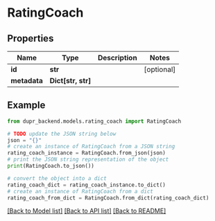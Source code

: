 # RatingCoach


## Properties

Name | Type | Description | Notes
------------ | ------------- | ------------- | -------------
**id** | **str** |  | [optional] 
**metadata** | **Dict[str, str]** |  | 

## Example

```python
from dupr_backend.models.rating_coach import RatingCoach

# TODO update the JSON string below
json = "{}"
# create an instance of RatingCoach from a JSON string
rating_coach_instance = RatingCoach.from_json(json)
# print the JSON string representation of the object
print(RatingCoach.to_json())

# convert the object into a dict
rating_coach_dict = rating_coach_instance.to_dict()
# create an instance of RatingCoach from a dict
rating_coach_from_dict = RatingCoach.from_dict(rating_coach_dict)
```
[[Back to Model list]](../README.md#documentation-for-models) [[Back to API list]](../README.md#documentation-for-api-endpoints) [[Back to README]](../README.md)


